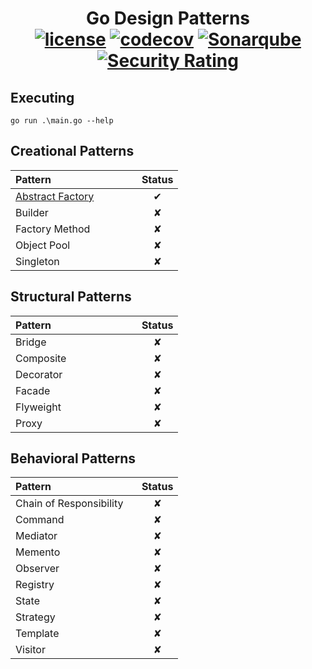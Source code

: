 <p align="center">
  <h1 align="center">
    Go Design Patterns
    <br>
    <a href="https://opensource.org/licenses/Apache-2.0" ><img alt="license" src="https://img.shields.io/badge/License-Apache%202.0-blue.svg" /></a>
    <a href="https://codecov.io/gh/r-c-correa/go-design-patterns" ><img alt="codecov" src="https://codecov.io/gh/r-c-correa/go-design-patterns/branch/main/graph/badge.svg" /></a>
    <a href="https://sonarcloud.io/dashboard?id=r-c-correa_go-design-patterns" ><img alt="Sonarqube" src="https://sonarcloud.io/api/project_badges/measure?project=r-c-correa_go-design-patterns&metric=alert_status" /></a>
    <a href="https://sonarcloud.io/dashboard?id=r-c-correa_go-design-patterns" ><img alt="Security Rating" src="https://sonarcloud.io/api/project_badges/measure?project=r-c-correa_go-design-patterns&metric=security_rating" /></a>
  </h1>
</p>

## Executing
```
go run .\main.go --help
```

## Creational Patterns

|Pattern &nbsp; &nbsp; &nbsp; &nbsp; &nbsp; &nbsp; &nbsp; &nbsp; &nbsp; &nbsp; &nbsp; &nbsp; &nbsp; &nbsp; &nbsp;|Status|
|:------|:----:|
| [Abstract Factory](/creational/abstract_factory) | ✔ |
| Builder | ✘ |
| Factory Method | ✘ |
| Object Pool | ✘ |
| Singleton | ✘ |

## Structural Patterns

|Pattern &nbsp; &nbsp; &nbsp; &nbsp; &nbsp; &nbsp; &nbsp; &nbsp; &nbsp; &nbsp; &nbsp; &nbsp; &nbsp; &nbsp; &nbsp;|Status|
|:------|:----:|
| Bridge | ✘  |
| Composite | ✘  |
| Decorator | ✘  |
| Facade | ✘  |
| Flyweight | ✘  |
| Proxy | ✘  |

## Behavioral Patterns

|Pattern &nbsp; &nbsp; &nbsp; &nbsp; &nbsp; &nbsp; &nbsp; &nbsp; &nbsp; &nbsp; &nbsp; &nbsp; &nbsp; &nbsp; &nbsp;|Status|
|:------|:----:|
| Chain of Responsibility | ✘ |
| Command | ✘  |
| Mediator | ✘ |
| Memento | ✘ |
| Observer | ✘ |
| Registry | ✘ |
| State | ✘  |
| Strategy | ✘ |
| Template | ✘ |
| Visitor | ✘ |
